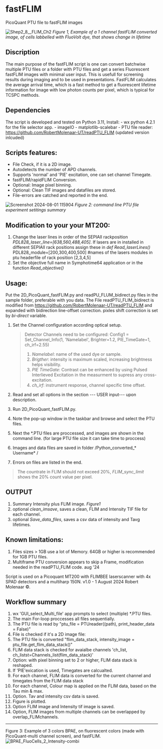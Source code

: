 # fastFLIM
PicoQuant PTU file to fastFLIM images

![Shep2_8__FLIM_Ch2](https://github.com/user-attachments/assets/e0e79cfb-ae82-4749-bbf3-0a56ec9524e6)
*Figure 1, Example of a 1 channel fastFLIM converted image, of cells labbelled with FluoVolt dye, that shows change in lifetime*

## Discription
The main purpose of the fastFLIM script is one can convert batchwise multiple PTU files or a folder with PTU files and get a series Fluorescent fastFLIM images with minimal user input. This is usefull for screening results during imaging and to be used in presentations. FastFLIM calculates the average arrival time, which is a fast method to get a fluorescent lifetime information for image with low photon counts per pixel, which is typical for TCSPC methods. 

## Dependencies
The script is developed and tested on Python 3.11, Install:
	- wx python 4.2.1 for the file selector app.
	- imageIO
	- matplotlib-scalebar 
	- PTU file reader: https://github.com/RobertMolenaar-UT/readPTU_FLIM (updated version inlcuded)

## Scripts features:  
- File Check, if it is a 2D  image.
- Autodetects the number of APD channels. 
- Supports 'normal' and 'PIE' excitation, one can set channel Timegate.
- fastFLIM/rapidFLIM Conversion.
- Optional: Image pixel binning.
- Optional: Clean TIF images and datafiles are stored.
- File-errors are catched and reported in the end.

![Screenshot 2024-08-01 115904](https://github.com/user-attachments/assets/d5c1737b-26cc-4bff-8c75-d49b447a3d44)
*Figure 2: command line PTU file experiment setitings summary*

## Modification to your your MT200:

1.  Change the laser lines in order of the SEPIAII rackposition *PDL828_laser_line=[638,560,488,405]*. If lasers are in installed in different SEPIAII rack positions assign these in *def Read_laserLines()*  PDL828_module=[200,300,400,500]  #names of the lasers modules in ptu headerfile of rack position [2,3,4,5] 	
2.  Set the objective full name in Symphotime64 application or in the function *Read_objective()*

## Usage: 

Put the 2D_PicoQuant_fastFLIM.py and readPU_FLUM_bidirect.py files in the sample folder, preferable with you data. The File readPTU_FLIM_bidirect is modified from https://github.com/RobertMolenaar-UT/readPTU_FLIM and expanded with bidirection line-offset correction. pixles shift correction is set by *bi-direct* variable.

1. Set the Channel configuration according optical setup.

	>Detector Channels need to be configured:
	Config1 = Set_Channel_Info(1,
	                           'Namelabel',
	                           Brighter=1.2,
	                           PIE_TimeGate=1,
	                           ch_irf=2.55)
	>1. *Namelabel*: name of the used dye or sample.
	>2. *Brigther*: 	intensity is maximum scaled, increasing brightness helps visibility.
	>3. *PIE TimeGate*: Contrast can be enhanced by using Pulsed Interlieved Excitation in the measurment to supress any cross-excitation. 
	>4. *ch_irf*: instrument response, channel specific time offset.
	
2. Read and set all options in the section --- USER input---  upon description.
3. Run 2D_PicoQuant_fastFLIM.py.
4. Note the pop-up window in the taskbar and browse and select the PTU files.
5. Next the *.PTU files are proccessed, and images are shown in the command line. (for large PTU file size it can take time to proccess)
6. Images and data files are saved in folder /Python_converted_* Username* /
7. Errors on files are listed in the end.

>The countrate in FLIM should not exceed 20%, *FLIM_sync_limit* shows the 20% count value per pixel.

## OUTPUT

1. Summary Intensity plus FLIM image. *Figure1*
2. optional *clean_imsave*, saves a clean, FLIM and Intensity TIF file for each channel.
3. optional *Save_data_files*, saves a csv data of intensity and Tavg lifetimes.



## Known limitations: 

1. Files sizes > 1GB use a lot of Memory. 64GB or higher is recommended for 1GB PTU files. 
2. Multiframe PTU conversion appears to skip a Frame, modification needed in the readPTU_FLIM code. aug '24

Script is used on a Picoquant MT200 with FLIMBEE laserscanner with 4x SPAD detectors and a multiharp 150N.
v1.0 - 1 August 2024 Robert Molenaar ©.



## Workflow summary
 
1.  wx 'GUI_select_Multi_file' app prompts to select (multiple) *.PTU files. 
2.  The main For-loop proccesses all files sequentially.
3.  The PTU file is read by "ptu_file  = PTUreader((path), print_header_data = False)"
4.  File is checked if it's a 2D image file:
5.  The PTU file is converted "flim_data_stack, intensity_image = ptu_file.get_flim_data_stack()"
6.  FLIM data stack is checked for avaialbe channels 'ch_list, ch_listst=Channels_list(flim_data_stack)'
7.  Option: with pixel binning set to 2 or higher, FLIM data stack is reshaped.
8.  If 'PIE'exication is used, Timegates are calcualted.
9.  For each channel, FLIM data is converted for the current channel and timegates from the FLIM data stack
10. For each channel, Colour map is applied on the FLIM data, based on the Tau min & max.
11. Option. Tav and intensity csv data is saved.
12. Figure is plotted.
13. Option  FLIM image and Intensity tif image is saved.
14. Option, FLIM images from multiple channels can be overlapped by overlap_FLIMchannels.
---
Figure 3: Example of 3 colors BPAE, on fluorescent colors (made with PicoQuant-multi channel screen), and fastFLIM.
![BPAE_FluoCells_2_Intensity-combi](https://github.com/user-attachments/assets/3bc7ef2d-39e6-474c-a55f-072f75c9a33d)




